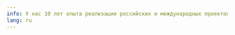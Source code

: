 ```yaml
---
info: У нас 10 лет опыта реализации российских и международных проектов, в том числе на базе технологий распределённого реестра и смарт-контрактов.
lang: ru
---
```

